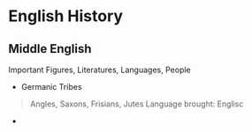 # English History

## Middle English
Important Figures, Literatures, Languages, People
- Germanic Tribes
> Angles, Saxons, Frisians, Jutes
> Language brought: Englisc
- 
